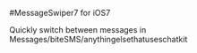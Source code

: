 #MessageSwiper7
for iOS7

Quickly switch between messages in Messages/biteSMS/anythingelsethatuseschatkit
